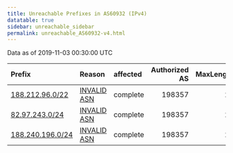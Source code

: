 ```yaml
---
title: Unreachable Prefixes in AS60932 (IPv4)
datatable: true
sidebar: unreachable_sidebar
permalink: unreachable_AS60932-v4.html
---
```


Data as of 2019-11-03 00:30:00 UTC


<div class="datatable-begin"></div>

| Prefix                                                     | Reason                                                                                                  | affected   |   Authorized AS |   MaxLength | Anchor                                         |   unreachable /24s |
|:-----------------------------------------------------------|:--------------------------------------------------------------------------------------------------------|:-----------|----------------:|------------:|:-----------------------------------------------|-------------------:|
| [188.212.96.0/22](https://stat.ripe.net/188.212.96.0/22)   | [INVALID ASN](https://rpki-validator.ripe.net/announcement-preview?asn=AS60932&prefix=188.212.96.0/22)  | complete   |          198357 |          22 | [RIPE](unreachable_RIPE_NCC_RPKI_Root-v4.html) |                  4 |
| [82.97.243.0/24](https://stat.ripe.net/82.97.243.0/24)     | [INVALID ASN](https://rpki-validator.ripe.net/announcement-preview?asn=AS60932&prefix=82.97.243.0/24)   | complete   |          198357 |          24 | [RIPE](unreachable_RIPE_NCC_RPKI_Root-v4.html) |                  1 |
| [188.240.196.0/24](https://stat.ripe.net/188.240.196.0/24) | [INVALID ASN](https://rpki-validator.ripe.net/announcement-preview?asn=AS60932&prefix=188.240.196.0/24) | complete   |          198357 |          24 | [RIPE](unreachable_RIPE_NCC_RPKI_Root-v4.html) |                  1 |

<div class="datatable-end"></div>